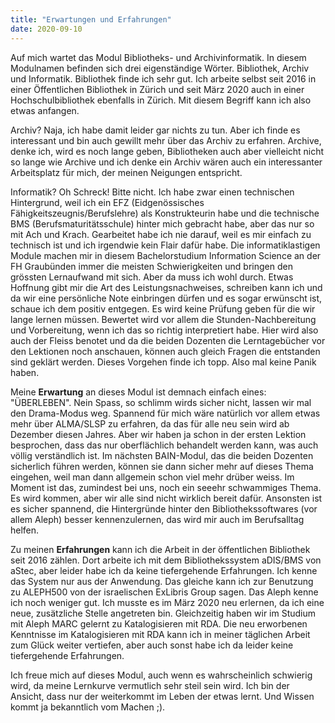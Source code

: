 ```yaml
---
title: "Erwartungen und Erfahrungen"
date: 2020-09-10
---
```


Auf mich wartet das Modul Bibliotheks- und Archivinformatik. In diesem Modulnamen befinden sich drei eigenständige Wörter. Bibliothek, Archiv und Informatik. 
Bibliothek finde ich sehr gut. Ich arbeite selbst seit 2016 in einer Öffentlichen Bibliothek in Zürich und seit März 2020 auch in einer Hochschulbibliothek ebenfalls in Zürich. Mit diesem Begriff kann ich also etwas anfangen. 

Archiv? Naja, ich habe damit leider gar nichts zu tun. Aber ich finde es interessant und bin auch gewillt mehr über das Archiv zu erfahren. Archive, denke ich, wird es noch lange geben, Bibliotheken auch aber vielleicht nicht so lange wie Archive und ich denke ein Archiv wären auch ein interessanter Arbeitsplatz für mich, der meinen Neigungen entspricht. 

Informatik? Oh Schreck! Bitte nicht. Ich habe zwar einen technischen Hintergrund, weil ich ein EFZ (Eidgenössisches Fähigkeitszeugnis/Berufslehre) als Konstrukteurin habe und die technische BMS (Berufsmaturitätsschule) hinter mich gebracht habe, aber das nur so mit Ach und Krach. Gearbeitet habe ich nie darauf, weil es mir einfach zu technisch ist und ich irgendwie kein Flair dafür habe. Die informatiklastigen Module machen mir in diesem Bachelorstudium Information Science an der FH Graubünden immer die meisten Schwierigkeiten und bringen den grössten Lernaufwand mit sich. Aber da muss ich wohl durch. Etwas Hoffnung gibt mir die Art des Leistungsnachweises, schreiben kann ich und da wir eine persönliche Note einbringen dürfen und es sogar erwünscht ist, schaue ich dem positiv entgegen. Es wird keine Prüfung geben für die wir lange lernen müssen. Bewertet wird vor allem die Stunden-Nachbereitung und Vorbereitung, wenn ich das so richtig interpretiert habe. Hier wird also auch der Fleiss benotet und da die beiden Dozenten die Lerntagebücher vor den Lektionen noch anschauen, können auch gleich Fragen die entstanden sind geklärt werden. Dieses Vorgehen finde ich topp. Also mal keine Panik haben.  

Meine **Erwartung** an dieses Modul ist demnach einfach eines: "ÜBERLEBEN". Nein Spass, so schlimm wirds sicher nicht, lassen wir mal den Drama-Modus weg. Spannend für mich wäre natürlich vor allem etwas mehr über ALMA/SLSP zu erfahren, da das für alle neu sein wird ab Dezember diesen Jahres. Aber wir haben ja schon in der ersten Lektion besprochen, dass das nur oberflächlich behandelt werden kann, was auch völlig verständlich ist. Im nächsten BAIN-Modul, das die beiden Dozenten sicherlich führen werden, können sie dann sicher mehr auf dieses Thema eingehen, weil man dann allgemein schon viel mehr drüber weiss. Im Moment ist das, zumindest bei uns, noch ein seeehr schwammiges Thema. Es wird kommen, aber wir alle sind nicht wirklich bereit dafür.
Ansonsten ist es sicher spannend, die Hintergründe hinter den Bibliothekssoftwares (vor allem Aleph) besser kennenzulernen, das wird mir auch im Berufsalltag helfen.

Zu meinen **Erfahrungen** kann ich die Arbeit in der öffentlichen Bibliothek seit 2016 zählen. Dort arbeite ich mit dem Bibliothekssystem aDIS/BMS von aStec, aber leider habe ich da keine tiefergehende Erfahrungen. Ich kenne das System nur aus der Anwendung. Das gleiche kann ich zur Benutzung zu ALEPH500 von der israelischen ExLibris Group sagen. Das Aleph kenne ich noch weniger gut. Ich musste es im März 2020 neu erlernen, da ich eine neue, zusätzliche Stelle angetreten bin. Gleichzeitig haben wir im Studium mit Aleph MARC gelernt zu Katalogisieren mit RDA. Die neu erworbenen Kenntnisse im Katalogisieren mit RDA kann ich in meiner täglichen Arbeit zum Glück weiter vertiefen, aber auch sonst habe ich da leider keine tiefergehende Erfahrungen. 

Ich freue mich auf dieses Modul, auch wenn es wahrscheinlich schwierig wird, da meine Lernkurve vermutlich sehr steil sein wird. Ich bin der Ansicht, dass nur der weiterkommt im Leben der etwas lernt. Und Wissen kommt ja bekanntlich vom Machen ;).
